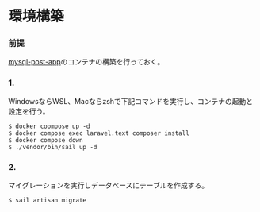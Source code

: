 # 環境構築

### 前提
[mysql-post-app](https://github.com/Tomoya969/mysql-post-app)のコンテナの構築を行っておく。
### 1.
WindowsならWSL、Macならzshで下記コマンドを実行し、コンテナの起動と設定を行う。
```
$ docker coompose up -d
$ docker compose exec laravel.text composer install
$ docker compose down
$ ./vendor/bin/sail up -d
```
### 2.

マイグレーションを実行しデータベースにテーブルを作成する。
```
$ sail artisan migrate
```
